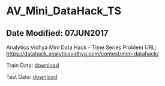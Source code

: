 # AV_Mini_DataHack_TS

## Date Modified: 07JUN2017
Analytics Vidhya Mini Data Hack - Time Series Problem
URL: https://datahack.analyticsvidhya.com/contest/mini-datahack/

Train Data: [download](https://datahack.analyticsvidhya.com/contest/mini-datahack/media/train_file/Train_JPXjxg6.csv)

Test Data: [download](https://datahack.analyticsvidhya.com/contest/mini-datahack/media/test_file/Test_mvj827l.csv)
